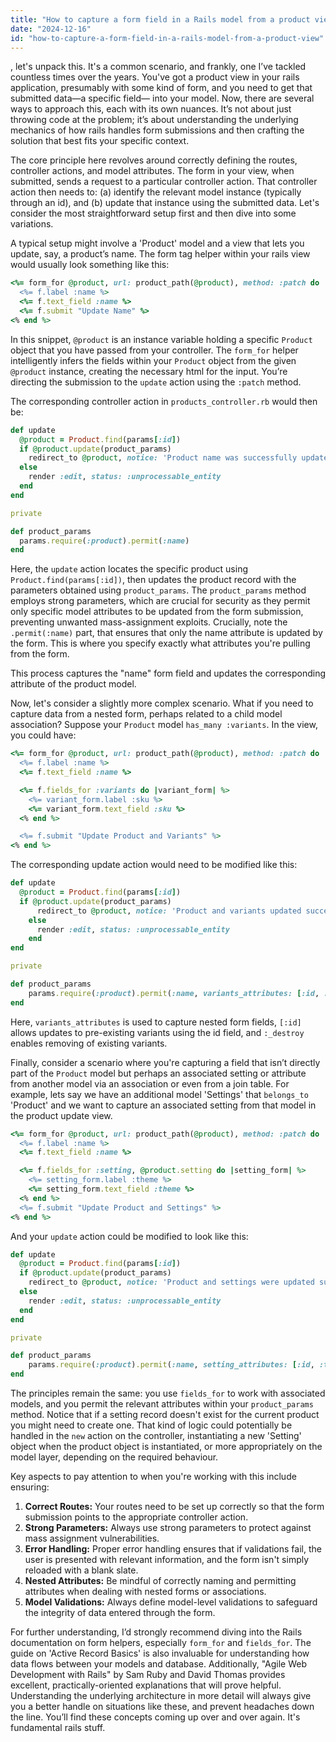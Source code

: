```yaml
---
title: "How to capture a form field in a Rails model from a product view?"
date: "2024-12-16"
id: "how-to-capture-a-form-field-in-a-rails-model-from-a-product-view"
---
```


, let's unpack this. It's a common scenario, and frankly, one I’ve tackled countless times over the years. You've got a product view in your rails application, presumably with some kind of form, and you need to get that submitted data—a specific field— into your model. Now, there are several ways to approach this, each with its own nuances. It’s not about just throwing code at the problem; it’s about understanding the underlying mechanics of how rails handles form submissions and then crafting the solution that best fits your specific context.

The core principle here revolves around correctly defining the routes, controller actions, and model attributes. The form in your view, when submitted, sends a request to a particular controller action. That controller action then needs to: (a) identify the relevant model instance (typically through an id), and (b) update that instance using the submitted data. Let's consider the most straightforward setup first and then dive into some variations.

A typical setup might involve a 'Product' model and a view that lets you update, say, a product’s name. The form tag helper within your rails view would usually look something like this:

```ruby
<%= form_for @product, url: product_path(@product), method: :patch do |f| %>
  <%= f.label :name %>
  <%= f.text_field :name %>
  <%= f.submit "Update Name" %>
<% end %>
```

In this snippet, `@product` is an instance variable holding a specific `Product` object that you have passed from your controller. The `form_for` helper intelligently infers the fields within your `Product` object from the given `@product` instance, creating the necessary html for the input. You’re directing the submission to the `update` action using the `:patch` method.

The corresponding controller action in `products_controller.rb` would then be:

```ruby
def update
  @product = Product.find(params[:id])
  if @product.update(product_params)
    redirect_to @product, notice: 'Product name was successfully updated.'
  else
    render :edit, status: :unprocessable_entity
  end
end

private

def product_params
  params.require(:product).permit(:name)
end
```

Here, the `update` action locates the specific product using `Product.find(params[:id])`, then updates the product record with the parameters obtained using `product_params`. The `product_params` method employs strong parameters, which are crucial for security as they permit only specific model attributes to be updated from the form submission, preventing unwanted mass-assignment exploits. Crucially, note the `.permit(:name)` part, that ensures that only the name attribute is updated by the form. This is where you specify exactly what attributes you're pulling from the form.

This process captures the "name" form field and updates the corresponding attribute of the product model.

Now, let's consider a slightly more complex scenario. What if you need to capture data from a nested form, perhaps related to a child model association? Suppose your `Product` model `has_many :variants`. In the view, you could have:

```ruby
<%= form_for @product, url: product_path(@product), method: :patch do |f| %>
  <%= f.label :name %>
  <%= f.text_field :name %>

  <%= f.fields_for :variants do |variant_form| %>
    <%= variant_form.label :sku %>
    <%= variant_form.text_field :sku %>
  <% end %>

  <%= f.submit "Update Product and Variants" %>
<% end %>
```

The corresponding update action would need to be modified like this:

```ruby
def update
  @product = Product.find(params[:id])
  if @product.update(product_params)
      redirect_to @product, notice: 'Product and variants updated successfully.'
    else
      render :edit, status: :unprocessable_entity
    end
end

private

def product_params
    params.require(:product).permit(:name, variants_attributes: [:id, :sku, :_destroy])
end
```

Here, `variants_attributes` is used to capture nested form fields, `[:id]` allows updates to pre-existing variants using the id field, and `:_destroy` enables removing of existing variants.

Finally, consider a scenario where you're capturing a field that isn’t directly part of the `Product` model but perhaps an associated setting or attribute from another model via an association or even from a join table. For example, lets say we have an additional model 'Settings' that `belongs_to` 'Product' and we want to capture an associated setting from that model in the product update view.

```ruby
<%= form_for @product, url: product_path(@product), method: :patch do |f| %>
  <%= f.label :name %>
  <%= f.text_field :name %>

  <%= f.fields_for :setting, @product.setting do |setting_form| %>
    <%= setting_form.label :theme %>
    <%= setting_form.text_field :theme %>
  <% end %>
  <%= f.submit "Update Product and Settings" %>
<% end %>
```

And your `update` action could be modified to look like this:

```ruby
def update
  @product = Product.find(params[:id])
  if @product.update(product_params)
    redirect_to @product, notice: 'Product and settings were updated successfully.'
  else
    render :edit, status: :unprocessable_entity
  end
end

private

def product_params
    params.require(:product).permit(:name, setting_attributes: [:id, :theme])
end
```

The principles remain the same: you use `fields_for` to work with associated models, and you permit the relevant attributes within your `product_params` method. Notice that if a setting record doesn't exist for the current product you might need to create one. That kind of logic could potentially be handled in the `new` action on the controller, instantiating a new 'Setting' object when the product object is instantiated, or more appropriately on the model layer, depending on the required behaviour.

Key aspects to pay attention to when you're working with this include ensuring:

1.  **Correct Routes:** Your routes need to be set up correctly so that the form submission points to the appropriate controller action.
2.  **Strong Parameters:** Always use strong parameters to protect against mass assignment vulnerabilities.
3.  **Error Handling:** Proper error handling ensures that if validations fail, the user is presented with relevant information, and the form isn't simply reloaded with a blank slate.
4.  **Nested Attributes:** Be mindful of correctly naming and permitting attributes when dealing with nested forms or associations.
5.  **Model Validations:** Always define model-level validations to safeguard the integrity of data entered through the form.

For further understanding, I’d strongly recommend diving into the Rails documentation on form helpers, especially `form_for` and `fields_for`. The guide on 'Active Record Basics' is also invaluable for understanding how data flows between your models and database. Additionally, "Agile Web Development with Rails" by Sam Ruby and David Thomas provides excellent, practically-oriented explanations that will prove helpful. Understanding the underlying architecture in more detail will always give you a better handle on situations like these, and prevent headaches down the line. You’ll find these concepts coming up over and over again. It's fundamental rails stuff.
